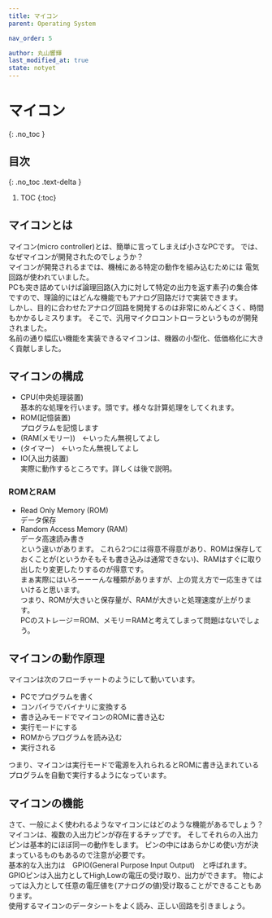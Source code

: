```yaml
---
title: マイコン
parent: Operating System

nav_order: 5

author: 丸山響輝
last_modified_at: true
state: notyet
---
```


# **マイコン**
{: .no_toc }

## 目次
{: .no_toc .text-delta }

1. TOC
{:toc}

## マイコンとは
マイコン(micro controller)とは、簡単に言ってしまえば小さなPCです。
では、なぜマイコンが開発されたのでしょうか？  
マイコンが開発されるまでは、機械にある特定の動作を組み込むためには
電気回路が使われていました。  
PCも突き詰めていけば論理回路(入力に対して特定の出力を返す素子)の集合体ですので、理論的にはどんな機能でもアナログ回路だけで実装できます。  
しかし、目的に合わせたアナログ回路を開発するのは非常にめんどくさく、時間もかかるしミスります。
そこで、汎用マイクロコントローラというものが開発されました。  
名前の通り幅広い機能を実装できるマイコンは、機器の小型化、低価格化に大きく貢献しました。  

## マイコンの構成
- CPU(中央処理装置)  
基本的な処理を行います。頭です。様々な計算処理をしてくれます。
- ROM(記憶装置)  
プログラムを記憶します
- (RAM(メモリー))　←いったん無視してよし
- (タイマー)　←いったん無視してよし
- IO(入出力装置)  
実際に動作するところです。詳しくは後で説明。

### ROMとRAM
- Read Only Memory (ROM)  
データ保存  
- Random Access Memory (RAM)  
データ高速読み書き  
という違いがあります。
これら2つには得意不得意があり、ROMは保存しておくことが(というかそもそも書き込みは通常できない)、RAMはすぐに取り出したり変更したりするのが得意です。  
まぁ実際にはいろーーーんな種類がありますが、上の覚え方で一応生きてはいけると思います。  
つまり、ROMが大きいと保存量が、RAMが大きいと処理速度が上がります。  
PCのストレージ＝ROM、メモリ＝RAMと考えてしまって問題はないでしょう。

## マイコンの動作原理
マイコンは次のフローチャートのようにして動いています。
- PCでプログラムを書く  
- コンパイラでバイナリに変換する  
- 書き込みモードでマイコンのROMに書き込む  
- 実行モードにする  
- ROMからプログラムを読み込む  
- 実行される  

つまり、マイコンは実行モードで電源を入れられるとROMに書き込まれているプログラムを自動で実行するようになっています。  

## マイコンの機能
さて、一般によく使われるようなマイコンにはどのような機能があるでしょう？  
マイコンは、複数の入出力ピンが存在するチップです。
そしてそれらの入出力ピンは基本的にほぼ同一の動作をします。
ピンの中にはあらかじめ使い方が決まっているものもあるので注意が必要です。  
基本的な入出力は　GPIO(General Purpose Input Output)　と呼ばれます。
GPIOピンは入出力としてHigh,Lowの電圧の受け取り、出力ができます。
物によっては入力として任意の電圧値を(アナログの値)受け取ることができることもあります。  
使用するマイコンのデータシートをよく読み、正しい回路を引きましょう。
